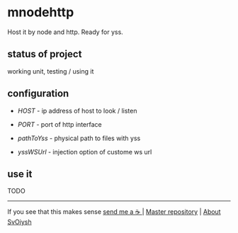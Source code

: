 # mnodehttp

Host it by node and http. Ready for yss.

## status of project

working unit, testing / using it

## configuration

* *HOST* - ip address of host to look / listen

* *PORT* - port of http interface

* *pathToYss* - physical path to files with yss

* *yssWSUrl* - injection option of custome ws url

## use it

TODO





---

If you see that this makes sense [ send me a ☕ ](https://ko-fi.com/B0B0DFYGS) | [Master repository](https://github.com/yOyOeK1/oiyshTerminal) | [About SvOiysh](https://www.youtube.com/@svoiysh)
